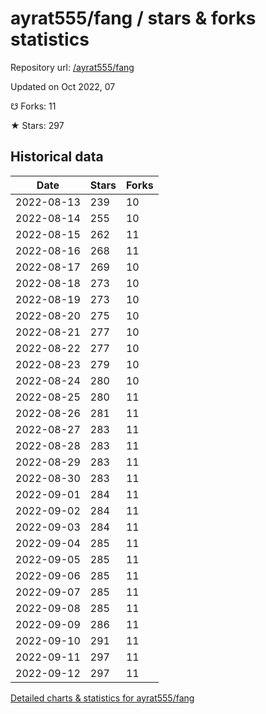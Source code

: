 # ayrat555/fang / stars & forks statistics

Repository url: [/ayrat555/fang](https://github.com/ayrat555/fang)

Updated on Oct 2022, 07

☋ Forks: 11

★ Stars: 297

## Historical data
| Date | Stars | Forks |
|------|-------|-------|
| 2022-08-13 | 239 | 10 | 
| 2022-08-14 | 255 | 10 | 
| 2022-08-15 | 262 | 11 | 
| 2022-08-16 | 268 | 11 | 
| 2022-08-17 | 269 | 10 | 
| 2022-08-18 | 273 | 10 | 
| 2022-08-19 | 273 | 10 | 
| 2022-08-20 | 275 | 10 | 
| 2022-08-21 | 277 | 10 | 
| 2022-08-22 | 277 | 10 | 
| 2022-08-23 | 279 | 10 | 
| 2022-08-24 | 280 | 10 | 
| 2022-08-25 | 280 | 11 | 
| 2022-08-26 | 281 | 11 | 
| 2022-08-27 | 283 | 11 | 
| 2022-08-28 | 283 | 11 | 
| 2022-08-29 | 283 | 11 | 
| 2022-08-30 | 283 | 11 | 
| 2022-09-01 | 284 | 11 | 
| 2022-09-02 | 284 | 11 | 
| 2022-09-03 | 284 | 11 | 
| 2022-09-04 | 285 | 11 | 
| 2022-09-05 | 285 | 11 | 
| 2022-09-06 | 285 | 11 | 
| 2022-09-07 | 285 | 11 | 
| 2022-09-08 | 285 | 11 | 
| 2022-09-09 | 286 | 11 | 
| 2022-09-10 | 291 | 11 | 
| 2022-09-11 | 297 | 11 | 
| 2022-09-12 | 297 | 11 | 


[Detailed charts & statistics for ayrat555/fang](https://reviewgithub.com/rep/ayrat555/fang)
